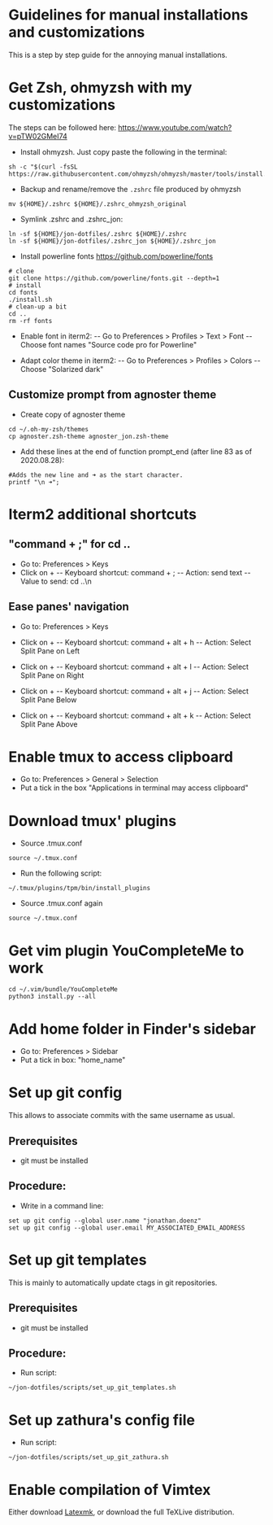 # Guidelines for manual installations and customizations

This is a step by step guide for the annoying manual installations.

# Get Zsh, ohmyzsh with my customizations

The steps can be followed here: 
https://www.youtube.com/watch?v=pTW02GMeI74

- Install ohmyzsh. Just copy paste the following in the terminal:
```
sh -c "$(curl -fsSL https://raw.githubusercontent.com/ohmyzsh/ohmyzsh/master/tools/install.sh)"
```

- Backup and rename/remove the `.zshrc` file produced by ohmyzsh
```
mv ${HOME}/.zshrc ${HOME}/.zshrc_ohmyzsh_original
```

- Symlink .zshrc and .zshrc_jon:
```
ln -sf ${HOME}/jon-dotfiles/.zshrc ${HOME}/.zshrc 
ln -sf ${HOME}/jon-dotfiles/.zshrc_jon ${HOME}/.zshrc_jon 
```

- Install powerline fonts
https://github.com/powerline/fonts
```
# clone
git clone https://github.com/powerline/fonts.git --depth=1
# install
cd fonts
./install.sh
# clean-up a bit
cd ..
rm -rf fonts
```

- Enable font in iterm2: 
-- Go to Preferences > Profiles > Text > Font
-- Choose font names "Source code pro for Powerline"

- Adapt color theme in iterm2:
-- Go to Preferences > Profiles > Colors
-- Choose "Solarized dark"

## Customize prompt from agnoster theme

- Create copy of agnoster theme
```
cd ~/.oh-my-zsh/themes
cp agnoster.zsh-theme agnoster_jon.zsh-theme
```

- Add these lines at the end of function prompt_end (after line 83 as of 2020.08.28):
```
#Adds the new line and ➜ as the start character.
printf "\n ➜";
```


# Iterm2 additional shortcuts

## "command + ;" for cd ..

- Go to: Preferences > Keys
- Click on +
-- Keyboard shortcut: command + ;
-- Action: send text
-- Value to send: cd ..\n

## Ease panes' navigation

- Go to: Preferences > Keys

- Click on +
-- Keyboard shortcut: command + alt + h
-- Action: Select Split Pane on Left

- Click on +
-- Keyboard shortcut: command + alt + l
-- Action: Select Split Pane on Right

- Click on +
-- Keyboard shortcut: command + alt + j
-- Action: Select Split Pane Below

- Click on +
-- Keyboard shortcut: command + alt + k
-- Action: Select Split Pane Above

# Enable tmux to access clipboard

- Go to: Preferences > General > Selection
- Put a tick in the box "Applications in terminal may access clipboard"

# Download tmux' plugins

- Source .tmux.conf
```
source ~/.tmux.conf
```
- Run the following script:
```
~/.tmux/plugins/tpm/bin/install_plugins
```
- Source .tmux.conf again
```
source ~/.tmux.conf
```

# Get vim plugin YouCompleteMe to work

```
cd ~/.vim/bundle/YouCompleteMe
python3 install.py --all
```

# Add home folder in Finder's sidebar

- Go to: Preferences > Sidebar
- Put a tick in box: "home_name"

# Set up git config

This allows to associate commits with the same username as usual.

## Prerequisites 
- git must be installed

## Procedure:

- Write in a command line:
```
set up git config --global user.name "jonathan.doenz"
set up git config --global user.email MY_ASSOCIATED_EMAIL_ADDRESS
```

# Set up git templates

This is mainly to automatically update ctags in git repositories.

## Prerequisites 
- git must be installed

## Procedure:

- Run script:
```
~/jon-dotfiles/scripts/set_up_git_templates.sh
```

# Set up zathura's config file

- Run script:
```
~/jon-dotfiles/scripts/set_up_git_zathura.sh
```

# Enable compilation of Vimtex

Either download [Latexmk](http://personal.psu.edu/jcc8//software/latexmk-jcc/), or download the full TeXLive distribution.

